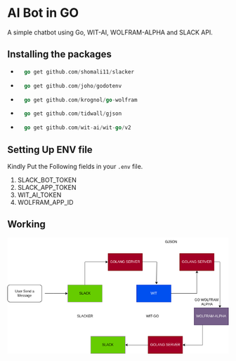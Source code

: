 # AI Bot in GO

A simple chatbot using Go, WIT-AI, WOLFRAM-ALPHA and SLACK API.

## Installing the packages

* ```go
    go get github.com/shomali11/slacker
    ```

* ```go
    go get github.com/joho/godotenv
    ```

* ```go
    go get github.com/krognol/go-wolfram
    ```

* ```go
    go get github.com/tidwall/gjson
    ```

* ```go
    go get github.com/wit-ai/wit-go/v2
    ```

## Setting Up ENV file

Kindly Put the Following fields in your ```.env``` file.

1) SLACK_BOT_TOKEN
2) SLACK_APP_TOKEN
3) WIT_AI_TOKEN
4) WOLFRAM_APP_ID

## Working

![Flowchart](AI-Bot.png)
